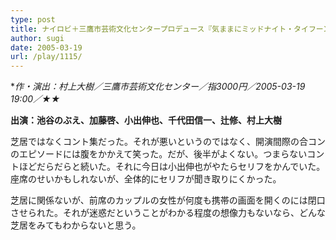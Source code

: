 ```yaml
---
type: post
title: ナイロビ＋三鷹市芸術文化センタープロデュース『気ままにミッドナイト・タイフーン』
author: sugi
date: 2005-03-19
url: /play/1115/
---
```

**作・演出：村上大樹／三鷹市芸術文化センター／指3000円／2005-03-19 19:00／★★*

**出演：池谷のぶえ、加藤啓、小出伸也、千代田信一、辻修、村上大樹**

芝居ではなくコント集だった。それが悪いというのではなく、開演間際の合コンのエピソードには腹をかかえて笑った。だが、後半がよくない。つまらないコントほどだらだらと続いた。それに今日は小出伸也がやたらセリフをかんでいた。座席のせいかもしれないが、全体的にセリフが聞き取りにくかった。

芝居に関係ないが、前席のカップルの女性が何度も携帯の画面を開くのには閉口させられた。それが迷惑だということがわかる程度の想像力もないなら、どんな芝居をみてもわからないと思う。
